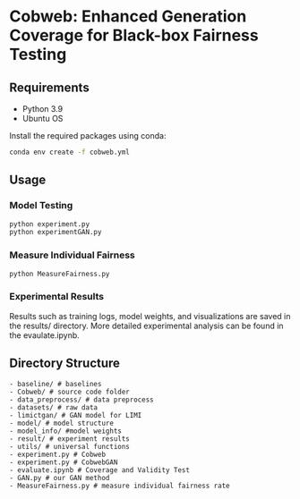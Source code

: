 # Cobweb: Enhanced Generation Coverage for Black-box Fairness Testing

## Requirements
- Python 3.9
- Ubuntu OS

Install the required packages using conda:
```bash
conda env create -f cobweb.yml
```
## Usage
### Model Testing
```bash
python experiment.py
python experimentGAN.py
```
### Measure Individual Fairness
```bash
python MeasureFairness.py
```
### Experimental Results
Results such as training logs, model weights, and visualizations are saved in the results/ directory. More detailed experimental analysis can be found in the evaulate.ipynb.

## Directory Structure
```
- baseline/ # baselines
- Cobweb/ # source code folder
- data_preprocess/ # data preprocess
- datasets/ # raw data
- limictgan/ # GAN model for LIMI
- model/ # model structure
- model_info/ #model weights
- result/ # experiment results
- utils/ # universal functions
- experiment.py # Cobweb
- experiment.py # CobwebGAN
- evaluate.ipynb # Coverage and Validity Test
- GAN.py # our GAN method
- MeasureFairness.py # measure individual fairness rate 
```